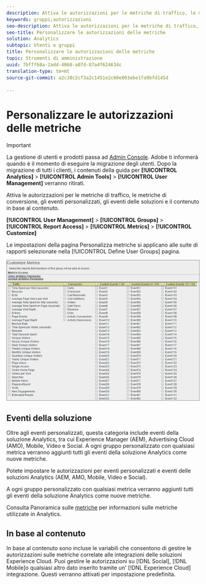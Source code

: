 ```yaml
---
description: Attiva le autorizzazioni per le metriche di traffico, le metriche di conversione, gli eventi personalizzati, gli eventi delle soluzioni e il contenuto in base al contenuto.
keywords: gruppi;autorizzazioni
seo-description: Attiva le autorizzazioni per le metriche di traffico, le metriche di conversione, gli eventi personalizzati, gli eventi delle soluzioni e il contenuto in base al contenuto.
seo-title: Personalizzare le autorizzazioni delle metriche
solution: Analytics
subtopic: Utenti e gruppi
title: Personalizzare le autorizzazioni delle metriche
topic: Strumenti di amministrazione
uuid: 7bfff68a-2add-4068-a07d-87a4f624634c
translation-type: tm+mt
source-git-commit: a2c38c2cf3a2c1451e2c60e003ebe1fa9bfd145d

---
```



# Personalizzare le autorizzazioni delle metriche

>[!IMPORTANT]
>
>La gestione di utenti e prodotti passa ad [Admin Console](https://helpx.adobe.com/enterprise/using/admin-console.html). Adobe ti informerà quando è il momento di eseguire la migrazione degli utenti. Dopo la migrazione di tutti i clienti, i contenuti della guida per **[!UICONTROL Analytics]** &gt; **[!UICONTROL Admin Tools]** &gt; **[!UICONTROL User Management]** verranno ritirati.

Attiva le autorizzazioni per le metriche di traffico, le metriche di conversione, gli eventi personalizzati, gli eventi delle soluzioni e il contenuto in base al contenuto.

**[!UICONTROL User Management]** &gt; **[!UICONTROL Groups]** &gt; **[!UICONTROL Report Access]** &gt; **[!UICONTROL Metrics]** &gt; **[!UICONTROL Customize]**

Le impostazioni della pagina Personalizza metriche si applicano alle suite di rapporti selezionate nella [!UICONTROL Define User Groups] pagina.

![](assets/customize-metrics.png)

## Eventi della soluzione

Oltre agli eventi [](https://marketing.adobe.com/resources/help/en_US/sc/implement/events.html)personalizzati, questa categoria include eventi della soluzione Analytics, tra cui Experience Manager (AEM), Advertising Cloud (AMO), Mobile, Video e Social. A ogni gruppo personalizzato con qualsiasi metrica verranno aggiunti tutti gli eventi della soluzione Analytics come nuove metriche.

Potete impostare le autorizzazioni per eventi personalizzati e eventi delle soluzioni Analytics (AEM, AMO, Mobile, Video e Social).

A ogni gruppo personalizzato con qualsiasi metrica verranno aggiunti tutti gli eventi della soluzione Analytics come nuove metriche.

Consulta Panoramica sulle [metriche](/help/components/c-variables/c-metrics/metricslist.md) per informazioni sulle metriche utilizzate in Analytics.

## In base al contenuto

In base al contenuto sono incluse le variabili che consentono di gestire le autorizzazioni sulle metriche correlate alle integrazioni delle soluzioni Experience Cloud. Puoi gestire le autorizzazioni su [!DNL Social], [!DNL Mobile]o qualsiasi altro dato inserito tramite un' [!DNL Experience Cloud] integrazione. Questi verranno attivati per impostazione predefinita.
